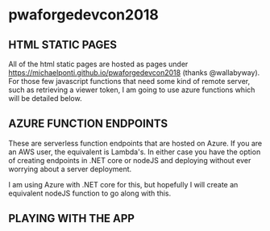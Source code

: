 # pwaforgedevcon2018

## HTML STATIC PAGES
All of the html static pages are hosted as pages under https://michaelponti.github.io/pwaforgedevcon2018 (thanks @wallabyway). For those few javascript functions that need some kind of remote server, such as retrieving a viewer token, I am going to use azure functions which will be detailed below.

## AZURE FUNCTION ENDPOINTS
These are serverless function endpoints that are hosted on Azure. If you are an AWS user, the equivalent is Lambda's. In either case you have the option of creating endpoints in .NET core or nodeJS and deploying without ever worrying about a server deployment.

I am using Azure with .NET core for this, but hopefully I will create an equivalent nodeJS function to go along with this.

## PLAYING WITH THE APP
